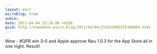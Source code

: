 ```yaml
---
layout: post
microblog: true
audio: 
date: 2011-04-04 23:26:00 +0100
guid: http://samdeane.micro.blog/2011/04/04/t55033403535396864.html
---
```

Wow - #QPR win 3-0 and Apple approve Neu 1.0.3 for the App Store all in one night. Result!
